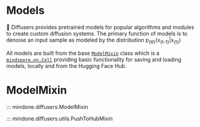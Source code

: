 <!--Copyright 2024 The HuggingFace Team. All rights reserved.

Licensed under the Apache License, Version 2.0 (the "License"); you may not use this file except in compliance with
the License. You may obtain a copy of the License at

http://www.apache.org/licenses/LICENSE-2.0

Unless required by applicable law or agreed to in writing, software distributed under the License is distributed on
an "AS IS" BASIS, WITHOUT WARRANTIES OR CONDITIONS OF ANY KIND, either express or implied. See the License for the
specific language governing permissions and limitations under the License.
-->

# Models

🤗 Diffusers provides pretrained models for popular algorithms and modules to create custom diffusion systems. The primary function of models is to denoise an input sample as modeled by the distribution p<sub>{&theta;}</sub>(x<sub>{t-1}</sub>|x<sub>{t}</sub>)

All models are built from the base [`ModelMixin`](overview.md#modelmixin) class which is a [`mindspore.nn.Cell`](https://www.mindspore.cn/docs/en/master/api_python/nn/mindspore.nn.Cell.html?highlight=cell#mindspore.nn.Cell) providing basic functionality for saving and loading models, locally and from the Hugging Face Hub.

# ModelMixin

::: mindone.diffusers.ModelMixin

::: mindone.diffusers.utils.PushToHubMixin
